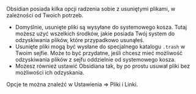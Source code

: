 Obsidian posiada kilka opcji radzenia sobie z usuniętymi plikami, w zależności od Twoich potrzeb.

- Domyślnie, usunięte pliki są wysyłane do systemowego kosza. Tutaj możesz użyć wszelkich środków, jakie posiada Twój system do odzyskiwania plików, które przypadkowo usunąłeś. 
- Usunięte pliki mogą być wysłane do specjalnego katalogu `.trash` w Twoim sejfie. Może to być przydatne, jeśli chcesz mieć możliwość odzyskiwania plików z sejfu oddzielnie od systemowego kosza. 
- Możesz również ustawić Obsidiana tak, by po prostu usuwał pliki bez możliwości ich odzyskania. 

Opcje te można znaleźć w Ustawienia => Pliki i Linki.